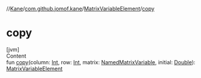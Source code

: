 //[Kane](../../index.md)/[com.github.jomof.kane](../index.md)/[MatrixVariableElement](index.md)/[copy](copy.md)



# copy  
[jvm]  
Content  
fun [copy](copy.md)(column: [Int](https://kotlinlang.org/api/latest/jvm/stdlib/kotlin/-int/index.html), row: [Int](https://kotlinlang.org/api/latest/jvm/stdlib/kotlin/-int/index.html), matrix: [NamedMatrixVariable](../-named-matrix-variable/index.md), initial: [Double](https://kotlinlang.org/api/latest/jvm/stdlib/kotlin/-double/index.html)): [MatrixVariableElement](index.md)  



